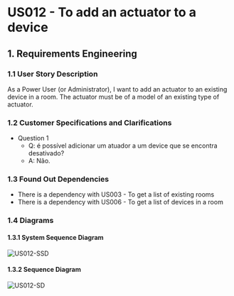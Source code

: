 # US012 - To add an actuator to a device

## 1. Requirements Engineering

### 1.1 User Story Description

As a Power User (or Administrator), I want to add an actuator to an existing device in a room. The actuator must be of a model of an existing type of actuator.

### 1.2 Customer Specifications and Clarifications

- Question 1
  - Q: é possível adicionar um atuador a um device que se encontra desativado? 
  - A: Não.

### 1.3 Found Out Dependencies

* There is a dependency with US003 - To get a list of existing rooms
* There is a dependency with US006 - To get a list of devices in a room

### 1.4 Diagrams

#### 1.3.1 System Sequence Diagram

![US012-SSD](../artifacts/SSD.svg)

#### 1.3.2 Sequence Diagram

![US012-SD](../artifacts/SD.svg)



